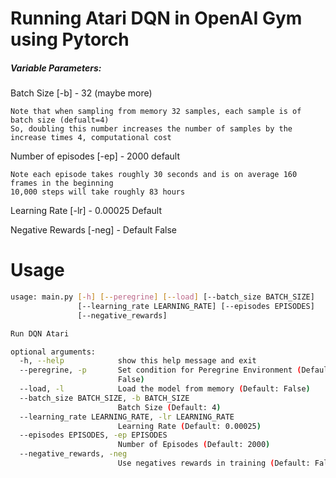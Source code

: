 # Running Atari DQN in OpenAI Gym using Pytorch
##### Variable Parameters:
Batch Size [-b] - 32 (maybe more) 
```
Note that when sampling from memory 32 samples, each sample is of batch size (defualt=4)
So, doubling this number increases the number of samples by the increase times 4, computational cost
```
Number of episodes [-ep] - 2000 default
```
Note each episode takes roughly 30 seconds and is on average 160 frames in the beginning
10,000 steps will take roughly 83 hours
```
Learning Rate [-lr] - 0.00025 Default

Negative Rewards [-neg] - Default False

# Usage

```bash
usage: main.py [-h] [--peregrine] [--load] [--batch_size BATCH_SIZE]
               [--learning_rate LEARNING_RATE] [--episodes EPISODES]
               [--negative_rewards]

Run DQN Atari

optional arguments:
  -h, --help            show this help message and exit
  --peregrine, -p       Set condition for Peregrine Environment (Default:
                        False)
  --load, -l            Load the model from memory (Default: False)
  --batch_size BATCH_SIZE, -b BATCH_SIZE
                        Batch Size (Default: 4)
  --learning_rate LEARNING_RATE, -lr LEARNING_RATE
                        Learning Rate (Default: 0.00025)
  --episodes EPISODES, -ep EPISODES
                        Number of Episodes (Default: 2000)
  --negative_rewards, -neg
                        Use negatives rewards in training (Default: False)
```

